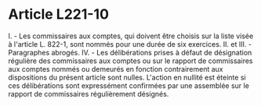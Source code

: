 # Article L221-10

I. - Les commissaires aux comptes, qui doivent être choisis sur la liste visée à l'article L. 822-1, sont nommés pour une durée de six exercices.   II. et III. - Paragraphes abrogés.   IV. - Les délibérations prises à défaut de désignation régulière des commissaires aux comptes ou sur le rapport de commissaires aux comptes nommés ou demeurés en fonction contrairement aux dispositions du présent article sont nulles. L'action en nullité est éteinte si ces délibérations sont expressément confirmées par une assemblée sur le rapport de commissaires régulièrement désignés.
